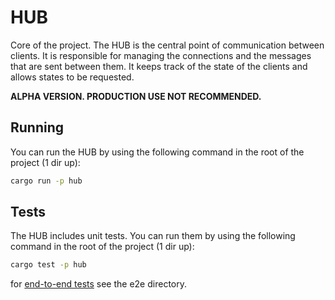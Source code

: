# HUB

Core of the project. The HUB is the central point of communication between clients. It is responsible for managing the connections and the messages that are sent between them. It keeps track of the state of the clients and allows states to be requested.

**ALPHA VERSION. PRODUCTION USE NOT RECOMMENDED.**

## Running

You can run the HUB by using the following command in the root of the project (1 dir up):

```bash
cargo run -p hub
```

## Tests

The HUB includes unit tests. You can run them by using the following command in the root of the project (1 dir up):

```bash
cargo test -p hub
```

for [end-to-end tests](../e2e/README.md) see the e2e directory.